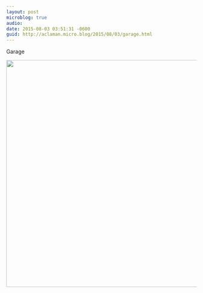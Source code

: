 ```yaml
---
layout: post
microblog: true
audio: 
date: 2015-08-03 03:51:31 -0600
guid: http://aclaman.micro.blog/2015/08/03/garage.html
---
```

Garage

<img src="http://micro.alexclaman.com/uploads/2018/a348840580.jpg" width="600" height="600" />

